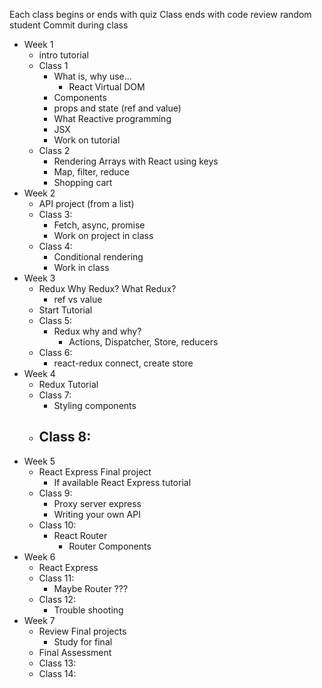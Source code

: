 
Each class begins or ends with quiz 
Class ends with code review random student
Commit during class 


- Week 1 
	- intro tutorial
	- Class 1 
		- What is, why use… 
			- React Virtual DOM
		- Components 
		- props and state (ref and value)
		- What Reactive programming 
		- JSX 
		- Work on tutorial 
	- Class 2
		- Rendering Arrays with React using keys 
		- Map, filter, reduce 
		- Shopping cart
- Week 2
	- API project (from a list)
	- Class 3: 
		- Fetch, async, promise 
		- Work on project in class
	- Class 4: 
		- Conditional rendering 
		- Work in class 
- Week 3
	- Redux Why Redux? What Redux? 
		- ref vs value
	- Start Tutorial 
	- Class 5: 
		- Redux why and why?
			- Actions, Dispatcher, Store, reducers
	- Class 6: 
		- react-redux connect, create store
- Week 4
	- Redux Tutorial 
	-	Class 7:
		- Styling components 
	- Class 8:
		- 
- Week 5
	- React Express Final project 
		- If available React Express tutorial
	- Class 9: 	
		- Proxy server express 
		- Writing your own API
	- Class 10: 
		- React Router 
			- Router Components 
- Week 6
	- React Express
	- Class 11:
		- Maybe Router ???
	- Class 12:
		- Trouble shooting 
- Week 7
	- Review Final projects 
		- Study for final 
	- Final Assessment 
	- Class 13: 
	- Class 14:
